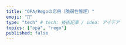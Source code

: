 ```yaml
---
title: "OPA/Regoの応用（脆弱性管理）"
emoji: "👋"
type: "tech" # tech: 技術記事 / idea: アイデア
topics: ["opa", "rego"]
published: false
---
```

